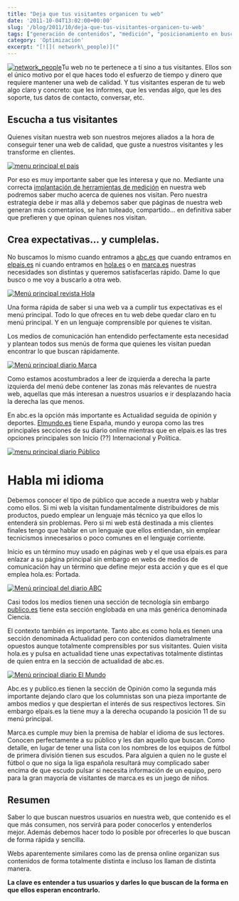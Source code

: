 ```yaml
---
title: "Deja que tus visitantes organicen tu web"
date: '2011-10-04T13:02:00+00:00'
slug: '/blog/2011/10/deja-que-tus-visitantes-organicen-tu-web'
tags: ["generación de contenidos", "medición", "posicionamiento en buscadores"]
category: 'Optimización'
excerpt: "[![]( network\_people)]("
---
```

[![](http://static.squarespace.com/static/5303797ae4b0c6ad9e43f072/5303ce80e4b0400995a883d6/5303cf48e4b0400995a88be0/1392758600200/network_people-300x225.jpg?format=original "network\_people")](http://static.squarespace.com/static/5303797ae4b0c6ad9e43f072/5303ce80e4b0400995a883d6/5303cf35e4b0400995a88b0c/1392758581676/?format=original)Tu web no te pertenece a tí sino a tus visitantes. Ellos son el único motivo por el que haces todo el esfuerzo de tiempo y dinero que requiere mantener una web de calidad. Y tus visitantes esperan de tu web algo claro y concreto: que les informes, que les vendas algo, que les des soporte, tus datos de contacto, conversar, etc.<!--more-->

## Escucha a tus visitantes

Quienes visitan nuestra web son nuestros mejores aliados a la hora de conseguir tener una web de calidad, que guste a nuestros visitantes y les transforme en clientes.

[![menu principal el pais](http://static.squarespace.com/static/5303797ae4b0c6ad9e43f072/5303ce80e4b0400995a883d6/5303cf48e4b0400995a88be6/1392758600591/menu_el_pais-650x37.jpg?format=original "menu\_el\_pais")](http://static.squarespace.com/static/5303797ae4b0c6ad9e43f072/5303ce80e4b0400995a883d6/5303cf48e4b0400995a88be3/1392758600388/?format=original)

Por eso es muy importante saber que les interesa y que no. Mediante una correcta [implantación de herramientas de medición](http://static.squarespace.com/static/5303797ae4b0c6ad9e43f072/5303ce80e4b0400995a883d6/5303cf3de4b0400995a88b56/1392758589187/?format=original "Implantación de herramientas de analítica web") en nuestra web podremos saber mucho acerca de quienes nos visitan. Pero nuestra estrategia debe ir mas allá y debemos saber que páginas de nuestra web generan más comentarios, se han tuiteado, compartido... en definitiva saber que prefieren y que opinan quienes nos visitan.

## Crea expectativas... y cumplelas.

No buscamos lo mismo cuando entramos a [abc.es](http://static.squarespace.com/static/5303797ae4b0c6ad9e43f072/5303ce80e4b0400995a883d6/5303cf35e4b0400995a88b0c/1392758581676/?format=original "diario abc") que cuando entramos en [elpais.es](http://static.squarespace.com/static/5303797ae4b0c6ad9e43f072/5303ce80e4b0400995a883d6/5303cf35e4b0400995a88b0c/1392758581676/?format=original "diario el país") ni cuando entramos en [hola.es](http://static.squarespace.com/static/5303797ae4b0c6ad9e43f072/5303ce80e4b0400995a883d6/5303cf35e4b0400995a88b0c/1392758581676/?format=original "revista hola") o en [marca.es](http://static.squarespace.com/static/5303797ae4b0c6ad9e43f072/5303ce80e4b0400995a883d6/5303cf35e4b0400995a88b0c/1392758581676/?format=original "diario marca") nuestras necesidades son distintas y queremos satisfacerlas rápido. Dame lo que busco o me voy a buscarlo a otra web.

[![Menú principal revista Hola](http://static.squarespace.com/static/5303797ae4b0c6ad9e43f072/5303ce80e4b0400995a883d6/5303cf48e4b0400995a88bec/1392758600992/menu_hola-650x40.jpg?format=original "menu\_hola")](http://static.squarespace.com/static/5303797ae4b0c6ad9e43f072/5303ce80e4b0400995a883d6/5303cf48e4b0400995a88be9/1392758600813/?format=original)

Una forma rápida de saber si una web va a cumplir tus expectativas es el menú principal. Todo lo que ofreces en tu web debe quedar claro en tu menú principal. Y en un lenguaje comprensible por quienes te visitan.

Los medios de comunicación han entendido perfectamente esta necesidad y plantean todos sus menús de forma que quienes les visitan puedan encontrar lo que buscan rápidamente.

[![Menú principal diario Marca](http://static.squarespace.com/static/5303797ae4b0c6ad9e43f072/5303ce80e4b0400995a883d6/5303cf49e4b0400995a88bf2/1392758601392/menu_marca-650x40.jpg?format=original "menu\_marca")](http://static.squarespace.com/static/5303797ae4b0c6ad9e43f072/5303ce80e4b0400995a883d6/5303cf49e4b0400995a88bef/1392758601189/?format=original)

Como estamos acostumbrados a leer de izquierda a derecha la parte izquierda del menú debe contener las zonas más relevantes de nuestra web, aquellas que más interesan a nuestros usuarios e ir desplazando hacia la derecha las que menos.

En abc.es la opción más importante es Actualidad seguida de opinión y deportes. [Elmundo.es](http://static.squarespace.com/static/5303797ae4b0c6ad9e43f072/5303ce80e4b0400995a883d6/5303cf35e4b0400995a88b0c/1392758581676/?format=original "diario el mundo") tiene España, mundo y europa como las tres principales secciones de su diario online mientras que en elpais.es las tres opciones principales son Inicio (??) Internacional y Política.

[![menu principal diario Público](http://static.squarespace.com/static/5303797ae4b0c6ad9e43f072/5303ce80e4b0400995a883d6/5303cf49e4b0400995a88bf8/1392758601791/menu_publico-650x36.jpg?format=original "menu\_publico")](http://static.squarespace.com/static/5303797ae4b0c6ad9e43f072/5303ce80e4b0400995a883d6/5303cf49e4b0400995a88bf5/1392758601607/?format=original)

# Habla mi idioma

Debemos conocer el tipo de público que accede a nuestra web y hablar como ellos. Si mi web la visitan fundamentalmente distribuidores de mis productos, puedo emplear un lenguaje más técnico ya que ellos lo entenderá sin problemas. Pero si mi web está destinada a mis clientes finales tengo que hablar en un lenguaje que ellos entiendan, sin emplear tecnicismos innecesarios o poco comunes en el lenguaje corriente.

Inicio es un término muy usado en páginas web y el que usa elpais.es para enlazar a su página principal sin embargo en webs de medios de comunicación hay un término que define mejor esta acción y que es el que emplea hola.es: Portada.

[![Menú principal del diario ABC](http://static.squarespace.com/static/5303797ae4b0c6ad9e43f072/5303ce80e4b0400995a883d6/5303cf4ae4b0400995a88bfe/1392758602193/menu_abc-650x43.jpg?format=original "menu\_abc")](http://static.squarespace.com/static/5303797ae4b0c6ad9e43f072/5303ce80e4b0400995a883d6/5303cf49e4b0400995a88bfb/1392758601989/?format=original)

Casi todos los medios tienen una sección de tecnología sin embargo [publico.es](http://static.squarespace.com/static/5303797ae4b0c6ad9e43f072/5303ce80e4b0400995a883d6/5303cf35e4b0400995a88b0c/1392758581676/?format=original "diario publico") tiene esta sección englobada en una más genérica denominada Ciencia.

El contexto también es importante. Tanto abc.es como hola.es tienen una sección denominada Actualidad pero con contenidos diametralmente opuestos aunque totalmente comprensibles por sus visitantes. Quien visita hola.es y pulsa en actualidad tiene unas expectativas totalmente distintas de quien entra en la sección de actualidad de abc.es.

[![Menú principal diario El Mundo](http://static.squarespace.com/static/5303797ae4b0c6ad9e43f072/5303ce80e4b0400995a883d6/5303cf4ae4b0400995a88c04/1392758602591/menu_elmundo-650x42.jpg?format=original "menu\_elmundo")](http://static.squarespace.com/static/5303797ae4b0c6ad9e43f072/5303ce80e4b0400995a883d6/5303cf4ae4b0400995a88c01/1392758602393/?format=original)

Abc.es y publico.es tienen la sección de Opinión como la segunda más importante dejando claro que los columnistas son una pieza importante de ambos medios y que despiertan el interés de sus respectivos lectores. Sin embargo elpais.es la tiene muy a la derecha ocupando la posición 11 de su menú principal.

Marca.es cumple muy bien la premisa de hablar el idioma de sus lectores. Conocen perfectamente a su público y les dan aquello que buscan. Como detalle, en lugar de tener una lista con los nombres de los equipos de fútbol de primera división tienen sus escudos. Para alguien a quien no le guste el fútbol o que no siga la liga española resultará muy complicado saber encima de que escudo pulsar si necesita información de un equipo, pero para la gran mayoría de visitantes de marca.es es un juego de niños.

## Resumen

Saber lo que buscan nuestros usuarios en nuestra web, que contenido es el que más consumen, nos servirá para poder conocerlos y entenderlos mejor. Además debemos hacer todo lo posible por ofrecerles lo que buscan de forma rápida y sencilla.

Webs aparentemente similares como las de prensa online organizan sus contenidos de forma totalmente distinta e incluso los llaman de distinta manera.

**La clave es entender a tus usuarios y darles lo que buscan de la forma en que ellos esperan encontrarlo.**

